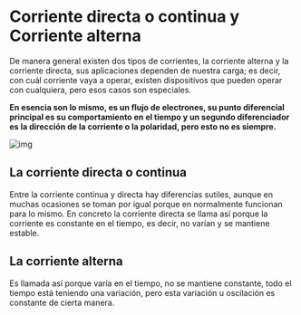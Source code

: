 # Corriente directa o continua y Corriente alterna

De manera general existen dos tipos de corrientes, la corriente alterna y la corriente directa, sus aplicaciones dependen de nuestra carga; es decir, con cuál corriente vaya a operar, existen dispositivos que pueden operar con cualquiera, pero esos casos son especiales.

**En esencia son lo mismo, es un flujo de electrones, su punto diferencial principal es su comportamiento en el tiempo y un segundo diferenciador es la dirección de la corriente o la polaridad, pero esto no es siempre.**

![img]()

## La corriente directa o continua

Entre la corriente continua y directa hay diferencias sutiles, aunque en muchas ocasiones se toman por igual porque en normalmente funcionan para lo mismo.
En concreto la corriente directa se llama así porque la corriente es constante en el tiempo, es decir, no varían y se mantiene estable.

<!-- agregar una imagen representativa -->

## La corriente alterna

Es llamada así porque varía en el tiempo, no se mantiene constante, todo el tiempo está teniendo una variación, pero esta variación u oscilación es constante de cierta manera.

<!-- agregar una imagen representativa -->

